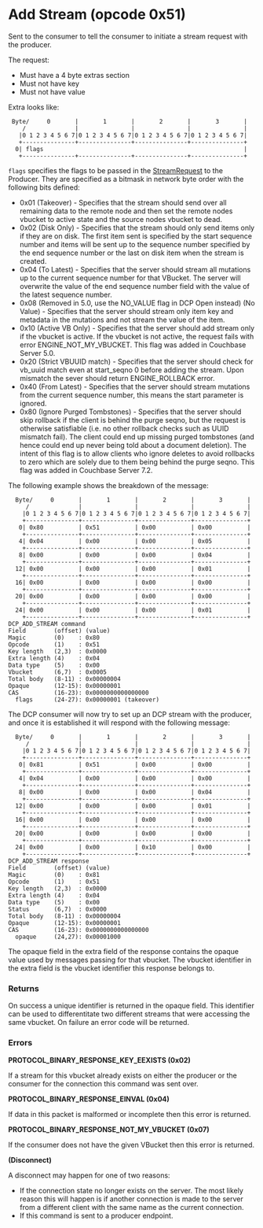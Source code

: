 # Add Stream (opcode 0x51)

Sent to the consumer to tell the consumer to initiate a stream request with the producer.

The request:

* Must have a 4 byte extras section
* Must not have key
* Must not have value

Extra looks like:

     Byte/     0       |       1       |       2       |       3       |
        /              |               |               |               |
       |0 1 2 3 4 5 6 7|0 1 2 3 4 5 6 7|0 1 2 3 4 5 6 7|0 1 2 3 4 5 6 7|
       +---------------+---------------+---------------+---------------+
      0| flags                                                         |
       +---------------+---------------+---------------+---------------+

`flags` specifies the flags to be passed in
the [StreamRequest](stream-request.md) to the Producer. They are specified as a
bitmask in network byte order with the following bits defined:

* 0x01 (Takeover) - Specifies that the stream should send over all remaining data to the remote node and then set the remote nodes vbucket to active state and the source nodes vbucket to dead.
* 0x02 (Disk Only) - Specifies that the stream should only send items only if they are on disk. The first item sent is specified by the start sequence number and items will be sent up to the sequence number specified by the end sequence number or the last on disk item when the stream is created.
* 0x04 (To Latest) - Specifies that the server should stream all mutations up to the current sequence number for that VBucket. The server will overwrite the value of the end sequence number field with the value of the latest sequence number.
* 0x08 (Removed in 5.0, use the NO_VALUE flag in DCP Open instead) (No Value) - Specifies that the server should stream only item key and metadata in the mutations and not stream the value of the item.
* 0x10 (Active VB Only) - Specifies that the server should add stream only if the vbucket is active. If the vbucket is not active, the request fails with error ENGINE_NOT_MY_VBUCKET. This flag was added in Couchbase Server 5.0.
* 0x20 (Strict VBUUID match) - Specifies that the server should check for vb_uuid match even at start_seqno 0 before adding the stream. Upon mismatch the sever should return ENGINE_ROLLBACK error.
* 0x40 (From Latest) - Specifies that the server should stream mutations from the current sequence number, this means the start parameter is ignored.
* 0x80 (Ignore Purged Tombstones) - Specifies that the server should skip rollback if the client is behind the purge seqno, but the request is otherwise satisfiable (i.e. no other rollback checks such as UUID mismatch fail).
The client could end up missing purged tombstones (and hence could end up never being told about a document deletion).
The intent of this flag is to allow clients who ignore deletes to avoid rollbacks to zero which are solely due to them being behind the purge seqno. This flag was added in Couchbase Server 7.2.

The following example shows the breakdown of the message:

      Byte/     0       |       1       |       2       |       3       |
         /              |               |               |               |
        |0 1 2 3 4 5 6 7|0 1 2 3 4 5 6 7|0 1 2 3 4 5 6 7|0 1 2 3 4 5 6 7|
        +---------------+---------------+---------------+---------------+
       0| 0x80          | 0x51          | 0x00          | 0x00          |
        +---------------+---------------+---------------+---------------+
       4| 0x04          | 0x00          | 0x00          | 0x05          |
        +---------------+---------------+---------------+---------------+
       8| 0x00          | 0x00          | 0x00          | 0x04          |
        +---------------+---------------+---------------+---------------+
      12| 0x00          | 0x00          | 0x00          | 0x01          |
        +---------------+---------------+---------------+---------------+
      16| 0x00          | 0x00          | 0x00          | 0x00          |
        +---------------+---------------+---------------+---------------+
      20| 0x00          | 0x00          | 0x00          | 0x00          |
        +---------------+---------------+---------------+---------------+
      24| 0x00          | 0x00          | 0x00          | 0x01          |
        +---------------+---------------+---------------+---------------+
    DCP_ADD_STREAM command
    Field        (offset) (value)
    Magic        (0)    : 0x80
    Opcode       (1)    : 0x51
    Key length   (2,3)  : 0x0000
    Extra length (4)    : 0x04
    Data type    (5)    : 0x00
    Vbucket      (6,7)  : 0x0005
    Total body   (8-11) : 0x00000004
    Opaque       (12-15): 0x00000001
    CAS          (16-23): 0x0000000000000000
      flags      (24-27): 0x00000001 (takeover)

The DCP consumer will now try to set up an DCP stream with the producer, and once it is established it will respond with the following message:

      Byte/     0       |       1       |       2       |       3       |
         /              |               |               |               |
        |0 1 2 3 4 5 6 7|0 1 2 3 4 5 6 7|0 1 2 3 4 5 6 7|0 1 2 3 4 5 6 7|
        +---------------+---------------+---------------+---------------+
       0| 0x81          | 0x51          | 0x00          | 0x00          |
        +---------------+---------------+---------------+---------------+
       4| 0x04          | 0x00          | 0x00          | 0x00          |
        +---------------+---------------+---------------+---------------+
       8| 0x00          | 0x00          | 0x00          | 0x04          |
        +---------------+---------------+---------------+---------------+
      12| 0x00          | 0x00          | 0x00          | 0x01          |
        +---------------+---------------+---------------+---------------+
      16| 0x00          | 0x00          | 0x00          | 0x00          |
        +---------------+---------------+---------------+---------------+
      20| 0x00          | 0x00          | 0x00          | 0x00          |
        +---------------+---------------+---------------+---------------+
      24| 0x00          | 0x00          | 0x10          | 0x00          |
        +---------------+---------------+---------------+---------------+
    DCP_ADD_STREAM response
    Field        (offset) (value)
    Magic        (0)    : 0x81
    Opcode       (1)    : 0x51
    Key length   (2,3)  : 0x0000
    Extra length (4)    : 0x04
    Data type    (5)    : 0x00
    Status       (6,7)  : 0x0000
    Total body   (8-11) : 0x00000004
    Opaque       (12-15): 0x00000001
    CAS          (16-23): 0x0000000000000000
      opaque     (24,27): 0x00001000

The opaque field in the extra field of the response contains the
opaque value used by messages passing for that vbucket. The vbucket
identifier in the extra field is the vbucket identifier this response
belongs to.

### Returns

On success a unique identifier is returned in the opaque field. This identifier can be used to differentitate two different streams that were accessing the same vbucket. On failure an error code will be returned.

### Errors

**PROTOCOL_BINARY_RESPONSE_KEY_EEXISTS (0x02)**

If a stream for this vbucket already exists on either the producer or the consumer for the connection this command was sent over.

**PROTOCOL_BINARY_RESPONSE_EINVAL (0x04)**

If data in this packet is malformed or incomplete then this error is returned.

**PROTOCOL_BINARY_RESPONSE_NOT_MY_VBUCKET (0x07)**

If the consumer does not have the given VBucket then this error is returned.

**(Disconnect)**

A disconnect may happen for one of two reasons:

* If the connection state no longer exists on the server. The most likely reason this will happen is if another connection is made to the server from a different client with the same name as the current connection.
* If this command is sent to a producer endpoint.
